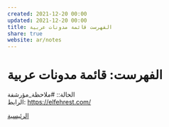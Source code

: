 ```yaml
---  
created: 2021-12-20 00:00  
updated: 2021-12-20 00:00  
title: الفهرست قائمة مدونات عربية  
share: true  
website: ar/notes  
---  
```

  
# الفهرست: قائمة مدونات عربية  
  
الحالة:: #ملاحظة_مؤرشفة  
الرابط: https://elfehrest.com/  
  
[الرئيسية](https://elfehrest.com/)  
